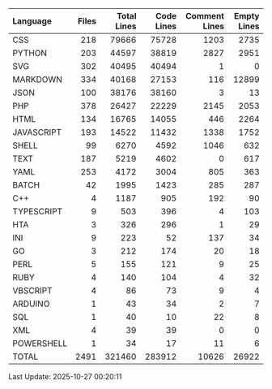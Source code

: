 | Language   |   Files |   Total Lines |   Code Lines |   Comment Lines |   Empty Lines |
|:-----------|--------:|--------------:|-------------:|----------------:|--------------:|
| CSS        |     218 |         79666 |        75728 |            1203 |          2735 |
| PYTHON     |     203 |         44597 |        38819 |            2827 |          2951 |
| SVG        |     302 |         40495 |        40494 |               1 |             0 |
| MARKDOWN   |     334 |         40168 |        27153 |             116 |         12899 |
| JSON       |     100 |         38176 |        38160 |               3 |            13 |
| PHP        |     378 |         26427 |        22229 |            2145 |          2053 |
| HTML       |     134 |         16765 |        14055 |             446 |          2264 |
| JAVASCRIPT |     193 |         14522 |        11432 |            1338 |          1752 |
| SHELL      |      99 |          6270 |         4592 |            1046 |           632 |
| TEXT       |     187 |          5219 |         4602 |               0 |           617 |
| YAML       |     253 |          4172 |         3004 |             805 |           363 |
| BATCH      |      42 |          1995 |         1423 |             285 |           287 |
| C++        |       4 |          1187 |          905 |             192 |            90 |
| TYPESCRIPT |       9 |           503 |          396 |               4 |           103 |
| HTA        |       3 |           326 |          296 |               1 |            29 |
| INI        |       9 |           223 |           52 |             137 |            34 |
| GO         |       3 |           212 |          174 |              20 |            18 |
| PERL       |       5 |           155 |          121 |               9 |            25 |
| RUBY       |       4 |           140 |          104 |               4 |            32 |
| VBSCRIPT   |       4 |            86 |           73 |               9 |             4 |
| ARDUINO    |       1 |            43 |           34 |               2 |             7 |
| SQL        |       1 |            40 |           10 |              22 |             8 |
| XML        |       4 |            39 |           39 |               0 |             0 |
| POWERSHELL |       1 |            34 |           17 |              11 |             6 |
| TOTAL      |    2491 |        321460 |       283912 |           10626 |         26922 |

Last Update: 2025-10-27 00:20:11